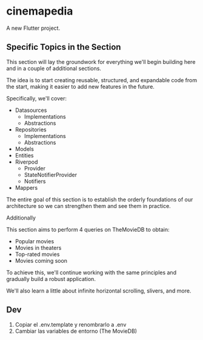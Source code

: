 # cinemapedia

A new Flutter project.

## Specific Topics in the Section
This section will lay the groundwork for everything we'll begin building here and in a couple of additional sections.

The idea is to start creating reusable, structured, and expandable code from the start, making it easier to add new features in the future.

Specifically, we'll cover:

 - Datasources
    - Implementations
    - Abstractions
 - Repositories
    - Implementations
    - Abstractions
 - Models
 - Entities
 - Riverpod
    - Provider
    - StateNotifierProvider
    - Notifiers
 - Mappers

The entire goal of this section is to establish the orderly foundations of our architecture so we can strengthen them and see them in practice.

Additionally

This section aims to perform 4 queries on TheMovieDB to obtain:

 - Popular movies
 - Movies in theaters
 - Top-rated movies
 - Movies coming soon

To achieve this, we'll continue working with the same principles and gradually build a robust application.

We'll also learn a little about infinite horizontal scrolling, slivers, and more.

## Dev
 1. Copiar el .env.template y renombrarlo a .env
 2. Cambiar las variables de entorno (The MovieDB)